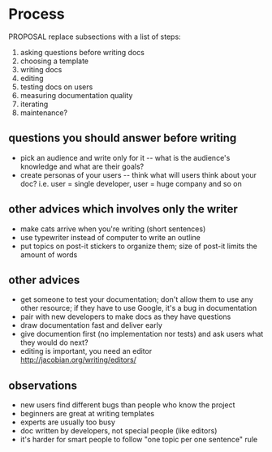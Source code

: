 Process
=======

PROPOSAL replace subsections with a list of steps:

1. asking questions before writing docs
2. choosing a template
3. writing docs
4. editing
5. testing docs on users
6. measuring documentation quality
7. iterating
8. maintenance?

questions you should answer before writing
------------------------------------------

- pick an audience and write only for it -- what is the audience's
  knowledge and what are their goals? 
- create personas of your users -- think what will users think about
  your doc? i.e. user = single developer, user = huge company and so on    

other advices which involves only the writer
--------------------------------------------

- make cats arrive when you're writing (short sentences)
- use typewriter instead of computer to write an outline
- put topics on post-it stickers to organize them; size of post-it
  limits the amount of words

other advices
-------------

- get someone to test your documentation; don't allow them to use any
  other resource; if they have to use Google, it's a bug in documentation
- pair with new developers to make docs as they have questions    
- draw documentation fast and deliver early 
- give documention first (no implementation nor tests) and ask users
  what they would do next?
- editing is important, you need an editor http://jacobian.org/writing/editors/

observations
------------

- new users find different bugs than people who know the project
- beginners are great at writing templates
- experts are usually too busy
- doc written by developers, not special people (like editors)
- it's harder for smart people to follow "one topic per one sentence"
  rule 